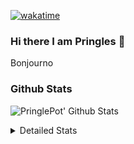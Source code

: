 [![wakatime](https://wakatime.com/badge/user/abd317df-612e-44b4-8787-15db7b574b2f.svg)](https://wakatime.com/@abd317df-612e-44b4-8787-15db7b574b2f)
### Hi there I am Pringles 👋

Bonjourno

### Github Stats
![PringlePot' Github Stats](https://github-readme-stats.vercel.app/api?username=PringlePot&show_icons=true&theme=dark&count_private=true)

<details>
  <summary>Detailed Stats</summary>
    
<!--START_SECTION:waka-->
![Code Time](http://img.shields.io/badge/Code%20Time-482%20hrs%2014%20mins-blue)

![Profile Views](http://img.shields.io/badge/Profile%20Views-2-blue)

![Lines of code](https://img.shields.io/badge/From%20Hello%20World%20I%27ve%20Written-110%20Thousand%20lines%20of%20code-blue)

**🐱 My GitHub Data** 

> 🏆 309 Contributions in the Year 2022
 > 
> 📦 91.0 kB Used in GitHub's Storage 
 > 
> 🚫 Not Opted to Hire
 > 
> 📜 10 Public Repositories 
 > 
> 🔑 12 Private Repositories  
 > 
**I'm an Early 🐤** 

```text
🌞 Morning    149 commits    ████░░░░░░░░░░░░░░░░░░░░░   16.82% 
🌆 Daytime    356 commits    ██████████░░░░░░░░░░░░░░░   40.18% 
🌃 Evening    381 commits    ██████████░░░░░░░░░░░░░░░   43.0% 
🌙 Night      0 commits      ░░░░░░░░░░░░░░░░░░░░░░░░░   0.0%

```
📅 **I'm Most Productive on Sunday** 

```text
Monday       177 commits    █████░░░░░░░░░░░░░░░░░░░░   19.98% 
Tuesday      74 commits     ██░░░░░░░░░░░░░░░░░░░░░░░   8.35% 
Wednesday    91 commits     ██░░░░░░░░░░░░░░░░░░░░░░░   10.27% 
Thursday     129 commits    ███░░░░░░░░░░░░░░░░░░░░░░   14.56% 
Friday       77 commits     ██░░░░░░░░░░░░░░░░░░░░░░░   8.69% 
Saturday     150 commits    ████░░░░░░░░░░░░░░░░░░░░░   16.93% 
Sunday       188 commits    █████░░░░░░░░░░░░░░░░░░░░   21.22%

```


📊 **This Week I Spent My Time On** 

```text
⌚︎ Time Zone: Europe/Amsterdam

💬 Programming Languages: 
Go                       5 hrs 24 mins       █████████████░░░░░░░░░░░░   52.99% 
TypeScript               3 hrs 13 mins       ████████░░░░░░░░░░░░░░░░░   31.53% 
CSS                      27 mins             █░░░░░░░░░░░░░░░░░░░░░░░░   4.47% 
JSON                     27 mins             █░░░░░░░░░░░░░░░░░░░░░░░░   4.45% 
JavaScript               21 mins             █░░░░░░░░░░░░░░░░░░░░░░░░   3.54%

🔥 Editors: 
GoLand                   5 hrs 34 mins       █████████████░░░░░░░░░░░░   54.58% 
WebStorm                 4 hrs 38 mins       ███████████░░░░░░░░░░░░░░   45.42%

🐱‍💻 Projects: 
Backend                  5 hrs 18 mins       █████████████░░░░░░░░░░░░   51.98% 
Frontend                 4 hrs 38 mins       ███████████░░░░░░░░░░░░░░   45.42% 
prisma-test              15 mins             ░░░░░░░░░░░░░░░░░░░░░░░░░   2.59% 
Unknown Project          0 secs              ░░░░░░░░░░░░░░░░░░░░░░░░░   0.01%

💻 Operating System: 
Windows                  10 hrs 12 mins      █████████████████████████   100.0%

```

**I Mostly Code in Java** 

```text
Java                     7 repos             ██████████░░░░░░░░░░░░░░░   41.18% 
JavaScript               2 repos             ███░░░░░░░░░░░░░░░░░░░░░░   11.76% 
TypeScript               2 repos             ███░░░░░░░░░░░░░░░░░░░░░░   11.76% 
HTML                     2 repos             ███░░░░░░░░░░░░░░░░░░░░░░   11.76% 
Python                   1 repo              █░░░░░░░░░░░░░░░░░░░░░░░░   5.88%

```


**Timeline**

![Chart not found](https://raw.githubusercontent.com/PringlePot/PringlePot/main/charts/bar_graph.png) 


 Last Updated on 24/04/2022 00:47:00 UTC
<!--END_SECTION:waka-->

</details>
